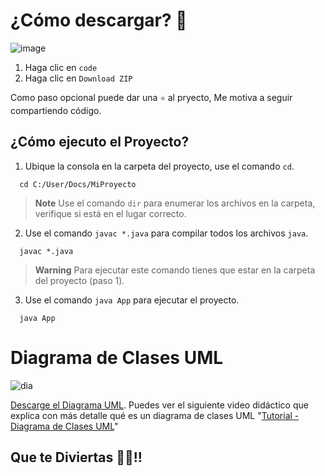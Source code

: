 # ¿Cómo descargar? 🤔

![image](https://i.ibb.co/jW206DY/descargar.jpg)

1. Haga clic en `code`
2. Haga clic en `Download ZIP`

Como paso opcional puede dar una `⭐` al pryecto, Me motiva a seguir compartiendo código.

## ¿Cómo ejecuto el Proyecto?

1. Ubique la consola en la carpeta del proyecto, use el comando `cd`.

```
  cd C:/User/Docs/MiProyecto
```

> **Note**
> Use el comando `dir` para enumerar los archivos en la carpeta, verifique si está en el lugar correcto.

2. Use el comando `javac *.java` para compilar todos los archivos `java`.

```
  javac *.java
```

> **Warning**
> Para ejecutar este comando tienes que estar en la carpeta del proyecto (paso 1).

3. Use el comando `java App` para ejecutar el proyecto.

```
  java App
```

# Diagrama de Clases UML

![dia](https://i.ibb.co/sCsd1QB/dia.jpg)

[Descarge el Diagrama UML](https://drive.google.com/drive/folders/10KvX6fDKpHoVUQBwmwifrnxlMwg537Ga?usp=sharing). Puedes ver el siguiente video didáctico que explica con más detalle qué es un diagrama de clases UML "[Tutorial - Diagrama de Clases UML](https://youtu.be/Z0yLerU0g-Q)"

## Que te Diviertas 👩‍💻!!
